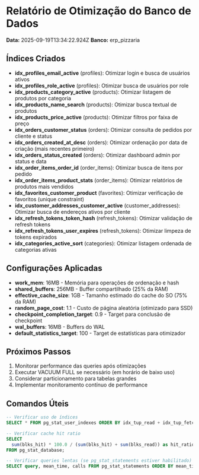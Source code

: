 # Relatório de Otimização do Banco de Dados

**Data:** 2025-09-19T13:34:22.924Z
**Banco:** erp_pizzaria

## Índices Criados

- **idx_profiles_email_active** (profiles): Otimizar login e busca de usuários ativos
- **idx_profiles_role_active** (profiles): Otimizar busca de usuários por role
- **idx_products_category_active** (products): Otimizar listagem de produtos por categoria
- **idx_products_name_search** (products): Otimizar busca textual de produtos
- **idx_products_price_active** (products): Otimizar filtros por faixa de preço
- **idx_orders_customer_status** (orders): Otimizar consulta de pedidos por cliente e status
- **idx_orders_created_at_desc** (orders): Otimizar ordenação por data de criação (mais recentes primeiro)
- **idx_orders_status_created** (orders): Otimizar dashboard admin por status e data
- **idx_order_items_order_id** (order_items): Otimizar busca de itens por pedido
- **idx_order_items_product_stats** (order_items): Otimizar relatórios de produtos mais vendidos
- **idx_favorites_customer_product** (favorites): Otimizar verificação de favoritos (unique constraint)
- **idx_customer_addresses_customer_active** (customer_addresses): Otimizar busca de endereços ativos por cliente
- **idx_refresh_tokens_token_hash** (refresh_tokens): Otimizar validação de refresh tokens
- **idx_refresh_tokens_user_expires** (refresh_tokens): Otimizar limpeza de tokens expirados
- **idx_categories_active_sort** (categories): Otimizar listagem ordenada de categorias ativas

## Configurações Aplicadas

- **work_mem**: 16MB - Memória para operações de ordenação e hash
- **shared_buffers**: 256MB - Buffer compartilhado (25% da RAM)
- **effective_cache_size**: 1GB - Tamanho estimado do cache do SO (75% da RAM)
- **random_page_cost**: 1.1 - Custo de página aleatória (otimizado para SSD)
- **checkpoint_completion_target**: 0.9 - Target para conclusão de checkpoint
- **wal_buffers**: 16MB - Buffers do WAL
- **default_statistics_target**: 100 - Target de estatísticas para otimizador

## Próximos Passos

1. Monitorar performance das queries após otimizações
2. Executar VACUUM FULL se necessário (em horário de baixo uso)
3. Considerar particionamento para tabelas grandes
4. Implementar monitoramento contínuo de performance

## Comandos Úteis

```sql
-- Verificar uso de índices
SELECT * FROM pg_stat_user_indexes ORDER BY idx_tup_read + idx_tup_fetch DESC;

-- Verificar cache hit ratio
SELECT 
  sum(blks_hit) * 100.0 / (sum(blks_hit) + sum(blks_read)) as hit_ratio
FROM pg_stat_database;

-- Verificar queries lentas (se pg_stat_statements estiver habilitado)
SELECT query, mean_time, calls FROM pg_stat_statements ORDER BY mean_time DESC LIMIT 10;
```
